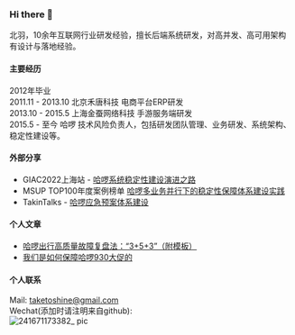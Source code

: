 ### Hi there 👋
北羽，10余年互联网行业研发经验，擅长后端系统研发，对高并发、高可用架构有设计与落地经验。

#### 主要经历
2012年毕业<br>
2011.11 - 2013.10 北京禾唐科技 电商平台ERP研发<br>
2013.10 - 2015.5  上海金蚕网络科技 手游服务端研发<br>
2015.5 - 至今 哈啰 技术风险负责人，包括研发团队管理、业务研发、系统架构、稳定性建设等。

#### 外部分享
- GIAC2022上海站 - [哈啰系统稳定性建设演进之路](https://giac.msup.com.cn/2022sh/course?id=16354)
- MSUP TOP100年度案例榜单 [哈啰多业务并行下的稳定性保障体系建设实践](https://www.top100summit.com/detail?id=16721)
- TakinTalks - [哈啰应急预案体系建设](https://news.shulie.io/?p=5859)

#### 个人文章
- [哈啰出行高质量故障复盘法：“3+5+3”（附模板）](https://mp.weixin.qq.com/s/HNyyogUgpLkrQcie0n7BKw)
- [我们是如何保障哈啰930大促的](https://mp.weixin.qq.com/s/dP9FQbKbMyGaTYIxUTnzLQ)

#### 个人联系
Mail: taketoshine@gmail.com<br>
Wechat(添加时请注明来自github): <br>
![241671173382_ pic](https://user-images.githubusercontent.com/2612991/208039579-6f68727e-0d87-4738-bc99-597c11ede735.jpg)

